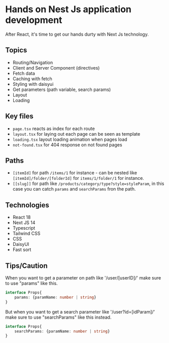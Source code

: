 # Hands on Nest Js application development

After React, it's time to get our hands durty with Next Js technology.

## Topics

- Routing/Navigation
- Client and Server Component (directives)
- Fetch data
- Caching with fetch
- Styling with daisyui
- Get parameters (path variable, search params)
- Layout
- Loading

## Key files

- `page.tsx` reacts as index for each route
- `layout.tsx` for laying out each page can be seen as template
- `loading.tsx` layout loading animation when pages load
- `not-found.tsx` for 404 response on not found pages

## Paths

- `[itemId]` for path `/items/1` for instance - can be nested like `[itemId]/folder/[folderId]` for `items/1/folder/1` for instance.
- `[[slug]]` for path like `/products/category/type?style=styleParam`, in this case you can catch `params` and `searchParams` fron the path.

## Technologies

- React 18
- Next JS 14
- Typescript
- Tailwind CSS
- CSS
- DaisyUI
- Fast sort

## Tips/Caution

When you want to get a parameter on path like '/user/[userID]/' make sure to use "params" like this.
```ts
interface Props{
    params: {paramName: number | string}
}
```
But when you want to get a search parameter like '/user?id=[idParam]/' make sure to use "searchParams" like this instead.
```ts
interface Props{
    searchParams: {paramName: number | string}
}
```